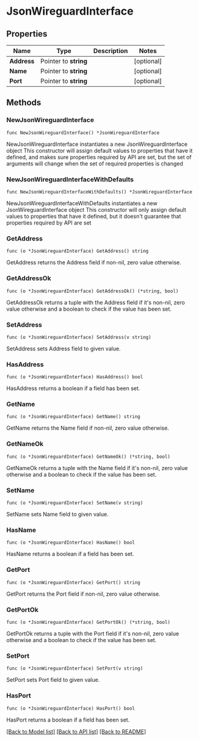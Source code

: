 # JsonWireguardInterface

## Properties

Name | Type | Description | Notes
------------ | ------------- | ------------- | -------------
**Address** | Pointer to **string** |  | [optional] 
**Name** | Pointer to **string** |  | [optional] 
**Port** | Pointer to **string** |  | [optional] 

## Methods

### NewJsonWireguardInterface

`func NewJsonWireguardInterface() *JsonWireguardInterface`

NewJsonWireguardInterface instantiates a new JsonWireguardInterface object
This constructor will assign default values to properties that have it defined,
and makes sure properties required by API are set, but the set of arguments
will change when the set of required properties is changed

### NewJsonWireguardInterfaceWithDefaults

`func NewJsonWireguardInterfaceWithDefaults() *JsonWireguardInterface`

NewJsonWireguardInterfaceWithDefaults instantiates a new JsonWireguardInterface object
This constructor will only assign default values to properties that have it defined,
but it doesn't guarantee that properties required by API are set

### GetAddress

`func (o *JsonWireguardInterface) GetAddress() string`

GetAddress returns the Address field if non-nil, zero value otherwise.

### GetAddressOk

`func (o *JsonWireguardInterface) GetAddressOk() (*string, bool)`

GetAddressOk returns a tuple with the Address field if it's non-nil, zero value otherwise
and a boolean to check if the value has been set.

### SetAddress

`func (o *JsonWireguardInterface) SetAddress(v string)`

SetAddress sets Address field to given value.

### HasAddress

`func (o *JsonWireguardInterface) HasAddress() bool`

HasAddress returns a boolean if a field has been set.

### GetName

`func (o *JsonWireguardInterface) GetName() string`

GetName returns the Name field if non-nil, zero value otherwise.

### GetNameOk

`func (o *JsonWireguardInterface) GetNameOk() (*string, bool)`

GetNameOk returns a tuple with the Name field if it's non-nil, zero value otherwise
and a boolean to check if the value has been set.

### SetName

`func (o *JsonWireguardInterface) SetName(v string)`

SetName sets Name field to given value.

### HasName

`func (o *JsonWireguardInterface) HasName() bool`

HasName returns a boolean if a field has been set.

### GetPort

`func (o *JsonWireguardInterface) GetPort() string`

GetPort returns the Port field if non-nil, zero value otherwise.

### GetPortOk

`func (o *JsonWireguardInterface) GetPortOk() (*string, bool)`

GetPortOk returns a tuple with the Port field if it's non-nil, zero value otherwise
and a boolean to check if the value has been set.

### SetPort

`func (o *JsonWireguardInterface) SetPort(v string)`

SetPort sets Port field to given value.

### HasPort

`func (o *JsonWireguardInterface) HasPort() bool`

HasPort returns a boolean if a field has been set.


[[Back to Model list]](../README.md#documentation-for-models) [[Back to API list]](../README.md#documentation-for-api-endpoints) [[Back to README]](../README.md)


